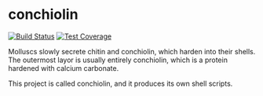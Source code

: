 conchiolin
==========

[![Build Status][status-image]][travis]
[![Test Coverage][cover-image]][coverage]

Molluscs slowly secrete chitin and conchiolin, which harden into their
shells. The outermost layor is usually entirely conchiolin, which is a
protein hardened with calcium carbonate.

This project is called conchiolin, and it produces its own shell
scripts.

[travis]:       https://travis-ci.org/daaang/conchiolin
[status-image]: https://travis-ci.org/daaang/conchiolin.svg?branch=master
[coverage]:     https://coveralls.io/github/daaang/conchiolin
[cover-image]:  https://coveralls.io/repos/github/daaang/conchiolin/badge.svg?branch=master
